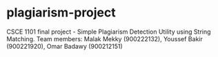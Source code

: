 # plagiarism-project
CSCE 1101 final project - Simple Plagiarism Detection Utility using String Matching.
Team members:
Malak Mekky (900222132), Youssef Bakir (900221920), Omar Badawy (900212151)

